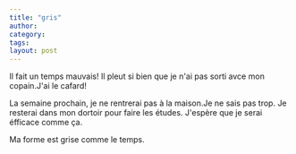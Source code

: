 ```yaml
---
title: "gris"
author:
category: 
tags: 
layout: post
---
```

Il fait un temps mauvais! Il pleut si bien que je n'ai pas sorti avce mon copain.J'ai le cafard!

La semaine prochain, je ne rentrerai pas à la maison.Je ne sais pas trop. Je resterai dans mon dortoir pour faire les études. J'espère que je serai éfficace comme ça.

Ma forme est grise comme le temps.


